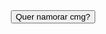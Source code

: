 <!DOCTYPE html>
<html lang="pt-BR">
<head>
  <meta charset="UTF-8">
  <meta name="viewport" content="width=device-width, initial-scale=1.0">
  <title>Quer namorar cmg?</title>
  <style>
    body {
      margin: 0;
      height: 100vh;
      display: flex;
      justify-content: flex-end; /* botão à direita */
      align-items: flex-start;   /* botão no topo */
      background-image: url('https://encrypted-tbn0.gstatic.com/images?q=tbn:ANd9GcTrSeO0rrLrzNMaEYqN7UFrfxvtvkMGdvQOeBc3en-WQI0jc-S-XRstqAc&s=10');
      background-size: cover;
      background-position: center;
      font-family: Arial, sans-serif;
      position: relative;
    }

    button {
      background-color: #ff4444; /* vermelho */
      color: white;
      border: none;
      padding: 8px 16px;   /* menor tamanho */
      font-size: 14px;     /* menor texto */
      border-radius: 8px;
      cursor: pointer;
      position: absolute;  /* pra colocar exatamente onde a seta aponta */
      top: 60%;            /* ajuste vertical */
      right: 5%;           /* ajuste horizontal */
      transform: translateY(-50%); /* centraliza verticalmente no ponto */
    }

    #mensagem {
      display: none;
      position: absolute;
      top: 35%;
      left: 50%;
      transform: translate(-50%, -50%);
      background-color: rgba(255, 182, 193, 0.8); /* rosa clarinho e transparente */
      padding: 20px 30px;
      border-radius: 12px;
      font-size: 18px;
      text-align: center;
    }
  </style>
</head>
<body>
  <button onclick="mostrarMensagem()">Quer namorar cmg?</button>
  <div id="mensagem">Só depende de você querer :]</div>

  <script>
    function mostrarMensagem() {
      document.getElementById('mensagem').style.display = 'block';
    }
  </script>
</body>
</html>
